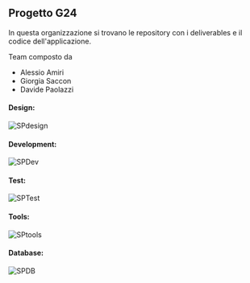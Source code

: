 ## Progetto G24 

In questa organizzazione si trovano le repository con i deliverables e il codice dell'applicazione.

Team composto da
- Alessio Amiri
- Giorgia Saccon
- Davide Paolazzi

#### Design:
![SPdesign](https://skillicons.dev/icons?i=figma)
#### Development:
![SPDev](https://skillicons.dev/icons?i=nextjs,nodejs)
#### Test:
![SPTest](https://skillicons.dev/icons?i=jest)
#### Tools:
![SPtools](https://skillicons.dev/icons?i=vscode,git,github)
#### Database:
![SPDB](https://skillicons.dev/icons?i=mongodb)
